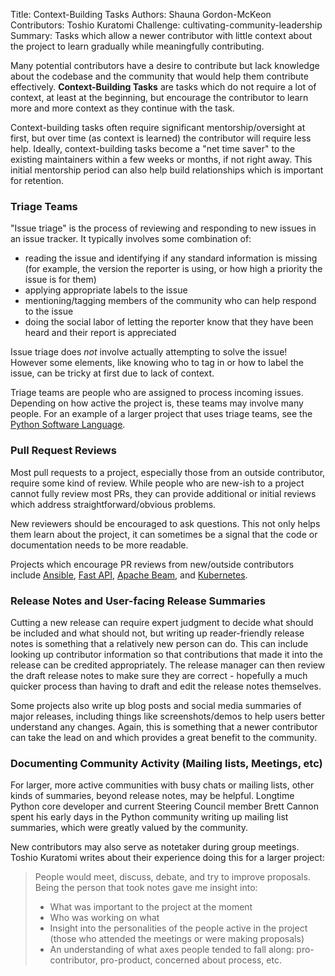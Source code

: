 Title: Context-Building Tasks
Authors: Shauna Gordon-McKeon
Contributors: Toshio Kuratomi
Challenge: cultivating-community-leadership
Summary: Tasks which allow a newer contributor with little context about the project to learn gradually while meaningfully contributing.


Many potential contributors have a desire to contribute but lack knowledge about the codebase and the community that would help them contribute effectively. **Context-Building Tasks** are tasks which do not require a lot of context, at least at the beginning, but encourage the contributor to learn more and more context as they continue with the task.

Context-building tasks often require significant mentorship/oversight at first, but over time (as context is learned) the contributor will require less help. Ideally, context-building tasks become a "net time saver" to the existing maintainers within a few weeks or months, if not right away. This initial mentorship period can also help build relationships which is important for retention.

### Triage Teams

"Issue triage" is the process of reviewing and responding to new issues in an issue tracker. It typically involves some combination of:

* reading the issue and identifying if any standard information is missing (for example, the version the reporter is using, or how high a priority the issue is for them) 
* applying appropriate labels to the issue
* mentioning/tagging members of the community who can help respond to the issue
* doing the social labor of letting the reporter know that they have been heard and their report is appreciated

Issue triage does *not* involve actually attempting to solve the issue! However some elements, like knowing who to tag in or how to label the issue, can be tricky at first due to lack of context. 

Triage teams are people who are assigned to process incoming issues. Depending on how active the project is, these teams may involve many people. For an example of a larger project that uses triage teams, see the [Python Software Language](https://devguide.python.org/triage/triage-team/).

### Pull Request Reviews

Most pull requests to a project, especially those from an outside contributor, require some kind of review. While people who are new-ish to a project cannot fully review most PRs, they can provide additional or initial reviews which address straightforward/obvious problems.

New reviewers should be encouraged to ask questions. This not only helps them learn about the project, it can sometimes be a signal that the code or documentation needs to be more readable. 

Projects which encourage PR reviews from new/outside contributors include [Ansible](https://docs.ansible.com/ansible/latest/community/how_can_I_help.html#review-and-submit-pull-requests), [Fast API](https://fastapi.tiangolo.com/help-fastapi/#review-pull-requests), [Apache Beam](https://blogs.apache.org/comdev/entry/an-approach-to-community-building), and [Kubernetes](https://kubernetes.io/docs/contribute/review/reviewing-prs/).

### Release Notes and User-facing Release Summaries

Cutting a new release can require expert judgment to decide what should be included and what should not, but writing up reader-friendly release notes is something that a relatively new person can do. This can include looking up contributor information so that contributions that made it into the release can be credited appropriately. The release manager can then review the draft release notes to make sure they are correct - hopefully a much quicker process than having to draft and edit the release notes themselves.

Some projects also write up blog posts and social media summaries of major releases, including things like screenshots/demos to help users better understand any changes. Again, this is something that a newer contributor can take the lead on and which provides a great benefit to the community.

### Documenting Community Activity (Mailing lists, Meetings, etc)

 For larger, more active communities with busy chats or mailing lists, other kinds of summaries, beyond release notes, may be helpful. Longtime Python core developer and current Steering Council member Brett Cannon spent his early days in the Python community writing up mailing list summaries, which were greatly valued by the community.

 New contributors may also serve as notetaker during group meetings. Toshio Kuratomi writes about their experience doing this for a larger project: 
 
> People would meet, discuss, debate, and try to improve proposals. Being the person that took notes gave me insight into:
> 
> * What was important to the project at the moment
> * Who was working on what
> * Insight into the personalities of the people active in the project (those who attended the meetings or were making proposals)
> * An understanding of what axes people tended to fall along: pro-contributor, pro-product, concerned about process, etc.
